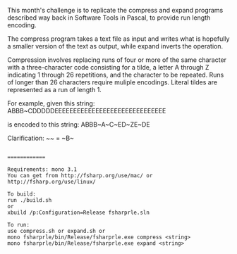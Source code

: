 This month's challenge is to replicate the compress and expand programs described way back in Software Tools in Pascal, to provide run length encoding.

The compress program takes a text file as input and writes what is hopefully a smaller version of the text as output, while expand inverts the operation.

Compression involves replacing runs of four or more of the same character with a three-character code consisting for a tilde, a letter A through Z indicating 1 through 26 repetitions, and the character to be repeated. Runs of longer than 26 characters require muliple encodings. Literal tildes are represented as a run of length 1.

For example, given this string:
ABBB~CDDDDDEEEEEEEEEEEEEEEEEEEEEEEEEEEEEE

is encoded to this string:
ABBB~A~C~ED~ZE~DE

Clarification:
~~ = ~B~
~~~~~~~~~~~~~~~~~~~~~~~~~~~ = ~Z~~A~

============

Requirements: mono 3.1
You can get from http://fsharp.org/use/mac/ or http://fsharp.org/use/linux/

To build:
run ./build.sh
or
xbuild /p:Configuration=Release fsharprle.sln

To run:
use compress.sh or expand.sh or
mono fsharprle/bin/Release/fsharprle.exe compress <string>
mono fsharprle/bin/Release/fsharprle.exe expand <string>
